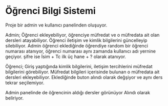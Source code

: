 # Öğrenci Bilgi Sistemi

Proje bir admin ve kullanıcı panelinden oluşuyor.

Admin; Öğrenci ekleyebiliyor, öğrenciye müfredat ve o müfredata ait olan dersleri atayabiliyor. Öğrenci iletişim ve kimlik bilgilerini güncelleyip silebiliyor.
Admin öğrenci eklediğinde öğrendiye random bir öğrenci numarası atanıyor, öğrenci numarası aynı zamanda kullanıcı adı yernine geçiyor. şifre ise İsim + Tc ilk üç hane + ? olarak atanıyor.


Öğrenci; Giriş yaptığında kimlik bilgilerini, iletişim tercihlerini müfredat bilgilerini görebiliyor. Müfredat bilgileri içerisinde bulunan o müfredata ait dersleri ekleyebiliyor. Eklediğinde buton alındı olarak değşiyor ve aynı ders tekrar seçilemiyor.

Admin panelinde de öğrencinin aldığı dersler görünüyor Alındı olarak beliriyor.




